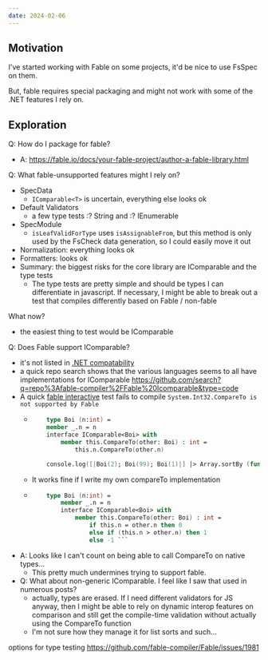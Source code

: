 ```yaml
---
date: 2024-02-06
---
```



## Motivation

I've started working with Fable on some projects, it'd be nice to use FsSpec on them.

But, fable requires special packaging and might not work with some of the .NET features I rely on.


## Exploration

Q: How do I package for fable?
- A: https://fable.io/docs/your-fable-project/author-a-fable-library.html

Q: What fable-unsupported features might I rely on?
- SpecData
  - `IComparable<T>` is uncertain, everything else looks ok
- Default Validators
  - a few type tests :? String and :? IEnumerable
- SpecModule
  - `isLeafValidForType` uses `isAssignableFrom`, but this method is only used by the FsCheck data generation, so I could easily move it out
- Normalization: everything looks ok
- Formatters: looks ok
- Summary: the biggest risks for the core library are IComparable and the type tests
  - The type tests are pretty simple and should be types I can differentiate in javascript. If necessary, I might be able to break out a test that compiles differently based on Fable / non-fable


What now?
- the easiest thing to test would be IComparable

Q: Does Fable support IComparable?
- it's not listed in [.NET compatability](https://fable.io/docs/javascript/compatibility.html)
- a quick repo search shows that the various languages seems to all have implementations for IComparable https://github.com/search?q=repo%3Afable-compiler%2FFable%20Icomparable&type=code
- A quick [fable interactive](https://fable.io/repl/) test fails to compile `System.Int32.CompareTo is not supported by Fable`
  - ```fsharp
        type Boi (n:int) =
        member _.n = n
        interface IComparable<Boi> with
            member this.CompareTo(other: Boi) : int = 
                this.n.CompareTo(other.n)

        console.log([|Boi(2); Boi(99); Boi(1)|] |> Array.sortBy (fun b -> b.n))```
  - It works fine if I write my own compareTo implementation
  - ```fsharp
        type Boi (n:int) =
            member _.n = n
            interface IComparable<Boi> with
                member this.CompareTo(other: Boi) : int = 
                    if this.n = other.n then 0
                    else if (this.n > other.n) then 1
                    else -1 ```
- A: Looks like I can't count on being able to call CompareTo on native types...
  - This pretty much undermines trying to support fable. 
- Q: What about non-generic IComparable. I feel like I saw that used in numerous posts?
  - actually, types are erased. If I need different validators for JS anyway, then I might be able to rely on dynamic interop features on comparison and still get the compile-time validation without actually using the CompareTo function
  - I'm not sure how they manage it for list sorts and such...


options for type testing https://github.com/fable-compiler/Fable/issues/1981